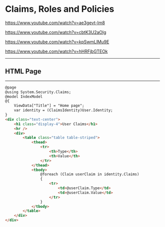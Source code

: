 # Claims, Roles and Policies

https://www.youtube.com/watch?v=ae3gevt-Im8

https://www.youtube.com/watch?v=cbtK3U2aOlg

https://www.youtube.com/watch?v=kpSwmLlMu9E

https://www.youtube.com/watch?v=hHRFjbGTEOk


---

## HTML Page
---

```html
@page
@using System.Security.Claims;
@model IndexModel
@{
    ViewData["Title"] = "Home page";
    var identity = (ClaimsIdentity)User.Identity;
}
<div class="text-center">
    <h1 class="display-4">User Claims</h1>
    <hr />
    <div>
        <table class="table table-striped">
            <thead>
                <tr>
                    <th>Type</th>
                    <th>Value</th>
                </tr>
            </thead>
            <tbody>
                @foreach (Claim userClaim in identity.Claims)
                {
                    <tr>
                        <td>@userClaim.Type</td>
                        <td>@userClaim.Value</td>
                    </tr>
                }
            </tbody>
        </table>
    </div>
</div>
```

